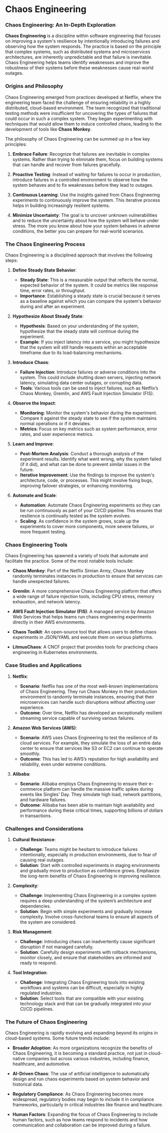 # Chaos Engineering

<span data-chatgpt-prompt="chaos engineering (in depth)">

### Chaos Engineering: An In-Depth Exploration

**Chaos Engineering** is a discipline within software engineering that focuses on improving a system's resilience by intentionally introducing failures and observing how the system responds. The practice is based on the principle that complex systems, such as distributed systems and microservices architectures, are inherently unpredictable and that failure is inevitable. Chaos Engineering helps teams identify weaknesses and improve the robustness of their systems before these weaknesses cause real-world outages.

### Origins and Philosophy

Chaos Engineering emerged from practices developed at Netflix, where the engineering team faced the challenge of ensuring reliability in a highly distributed, cloud-based environment. The team recognized that traditional testing methods were insufficient for uncovering the types of failures that could occur in such a complex system. They began experimenting with techniques that would allow them to induce controlled chaos, leading to the development of tools like **Chaos Monkey**.

The philosophy of Chaos Engineering can be summed up in a few key principles:

1. **Embrace Failure**: Recognize that failures are inevitable in complex systems. Rather than trying to eliminate them, focus on building systems that can handle and recover from failures gracefully.

2. **Proactive Testing**: Instead of waiting for failures to occur in production, introduce failures in a controlled environment to observe how the system behaves and to fix weaknesses before they lead to outages.

3. **Continuous Learning**: Use the insights gained from Chaos Engineering experiments to continuously improve the system. This iterative process helps in building increasingly resilient systems.

4. **Minimize Uncertainty**: The goal is to uncover unknown vulnerabilities and to reduce the uncertainty about how the system will behave under stress. The more you know about how your system behaves in adverse conditions, the better you can prepare for real-world scenarios.

### The Chaos Engineering Process

Chaos Engineering is a disciplined approach that involves the following steps:

1. **Define Steady State Behavior**:
   - **Steady State**: This is a measurable output that reflects the normal, expected behavior of the system. It could be metrics like response time, error rates, or throughput.
   - **Importance**: Establishing a steady state is crucial because it serves as a baseline against which you can compare the system's behavior during and after an experiment.

2. **Hypothesize About Steady State**:
   - **Hypothesis**: Based on your understanding of the system, hypothesize that the steady state will continue during the experiment.
   - **Example**: If you inject latency into a service, you might hypothesize that the system will still handle requests within an acceptable timeframe due to its load-balancing mechanisms.

3. **Introduce Chaos**:
   - **Failure Injection**: Introduce failures or adverse conditions into the system. This could include shutting down servers, injecting network latency, simulating data center outages, or corrupting data.
   - **Tools**: Various tools can be used to inject failures, such as Netflix’s Chaos Monkey, Gremlin, and AWS Fault Injection Simulator (FIS).

4. **Observe the Impact**:
   - **Monitoring**: Monitor the system's behavior during the experiment. Compare it against the steady state to see if the system maintains normal operations or if it deviates.
   - **Metrics**: Focus on key metrics such as system performance, error rates, and user experience metrics.

5. **Learn and Improve**:
   - **Post-Mortem Analysis**: Conduct a thorough analysis of the experiment results. Identify what went wrong, why the system failed (if it did), and what can be done to prevent similar issues in the future.
   - **Iterative Improvement**: Use the findings to improve the system's architecture, code, or processes. This might involve fixing bugs, improving failover strategies, or enhancing monitoring.

6. **Automate and Scale**:
   - **Automation**: Automate Chaos Engineering experiments so they can be run continuously as part of your CI/CD pipeline. This ensures that resilience is continually tested as the system evolves.
   - **Scaling**: As confidence in the system grows, scale up the experiments to cover more components, more severe failures, or more frequent testing.

### Chaos Engineering Tools

Chaos Engineering has spawned a variety of tools that automate and facilitate the practice. Some of the most notable tools include:

- **Chaos Monkey**: Part of the Netflix Simian Army, Chaos Monkey randomly terminates instances in production to ensure that services can handle unexpected failures.
  
- **Gremlin**: A more comprehensive Chaos Engineering platform that offers a wide range of failure injection tools, including CPU stress, memory exhaustion, and network latency.

- **AWS Fault Injection Simulator (FIS)**: A managed service by Amazon Web Services that helps teams run chaos engineering experiments directly in their AWS environments.

- **Chaos Toolkit**: An open-source tool that allows users to define chaos experiments in JSON/YAML and execute them on various platforms.

- **LitmusChaos**: A CNCF project that provides tools for practicing chaos engineering in Kubernetes environments.

### Case Studies and Applications

1. **Netflix**:
   - **Scenario**: Netflix has one of the most well-known implementations of Chaos Engineering. They run Chaos Monkey in their production environment to randomly terminate instances, ensuring that their microservices can handle such disruptions without affecting user experience.
   - **Outcome**: Over time, Netflix has developed an exceptionally resilient streaming service capable of surviving various failures.

2. **Amazon Web Services (AWS)**:
   - **Scenario**: AWS uses Chaos Engineering to test the resilience of its cloud services. For example, they simulate the loss of an entire data center to ensure that services like S3 or EC2 can continue to operate smoothly.
   - **Outcome**: This has led to AWS’s reputation for high availability and reliability, even under extreme conditions.

3. **Alibaba**:
   - **Scenario**: Alibaba employs Chaos Engineering to ensure their e-commerce platform can handle the massive traffic spikes during events like Singles' Day. They simulate high load, network partitions, and hardware failures.
   - **Outcome**: Alibaba has been able to maintain high availability and performance during these critical times, supporting billions of dollars in transactions.

### Challenges and Considerations

1. **Cultural Resistance**:
   - **Challenge**: Teams might be hesitant to introduce failures intentionally, especially in production environments, due to fear of causing real outages.
   - **Solution**: Start with controlled experiments in staging environments and gradually move to production as confidence grows. Emphasize the long-term benefits of Chaos Engineering in improving resilience.

2. **Complexity**:
   - **Challenge**: Implementing Chaos Engineering in a complex system requires a deep understanding of the system’s architecture and dependencies.
   - **Solution**: Begin with simple experiments and gradually increase complexity. Involve cross-functional teams to ensure all aspects of the system are considered.

3. **Risk Management**:
   - **Challenge**: Introducing chaos can inadvertently cause significant disruption if not managed carefully.
   - **Solution**: Carefully design experiments with rollback mechanisms, monitor closely, and ensure that stakeholders are informed and ready to respond.

4. **Tool Integration**:
   - **Challenge**: Integrating Chaos Engineering tools into existing workflows and systems can be difficult, especially in highly regulated industries.
   - **Solution**: Select tools that are compatible with your existing technology stack and that can be gradually integrated into your CI/CD pipelines.

### The Future of Chaos Engineering

Chaos Engineering is rapidly evolving and expanding beyond its origins in cloud-based systems. Some future trends include:

- **Broader Adoption**: As more organizations recognize the benefits of Chaos Engineering, it is becoming a standard practice, not just in cloud-native companies but across various industries, including finance, healthcare, and automotive.

- **AI-Driven Chaos**: The use of artificial intelligence to automatically design and run chaos experiments based on system behavior and historical data.

- **Regulatory Compliance**: As Chaos Engineering becomes more widespread, regulatory bodies may begin to include it in compliance frameworks, particularly in critical industries like finance and healthcare.

- **Human Factors**: Expanding the focus of Chaos Engineering to include human factors, such as how teams respond to incidents and how communication and collaboration can be improved during a failure.

</span>